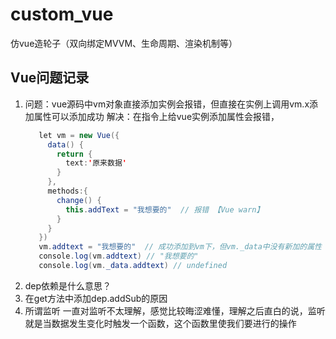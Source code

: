 # custom_vue
仿vue造轮子（双向绑定MVVM、生命周期、渲染机制等）
## Vue问题记录
1. 问题：vue源码中vm对象直接添加实例会报错，但直接在实例上调用vm.x添加属性可以添加成功
   解决：在指令上给vue实例添加属性会报错，
   ```java
      let vm = new Vue({
        data() {
          return {
            text:'原来数据'
          }
        },
        methods:{
          change() {
            this.addText = "我想要的"  // 报错 【Vue warn】
          }
        }
      })
      vm.addtext = "我想要的"  // 成功添加到vm下，但vm._data中没有新加的属性
      console.log(vm.addtext) // "我想要的"
      console.log(vm._data.addtext) // undefined
   ```
2. dep依赖是什么意思？
3. 在get方法中添加dep.addSub的原因
4. 所谓监听
   一直对监听不太理解，感觉比较晦涩难懂，理解之后直白的说，监听就是当数据发生变化时触发一个函数，这个函数里使我们要进行的操作
